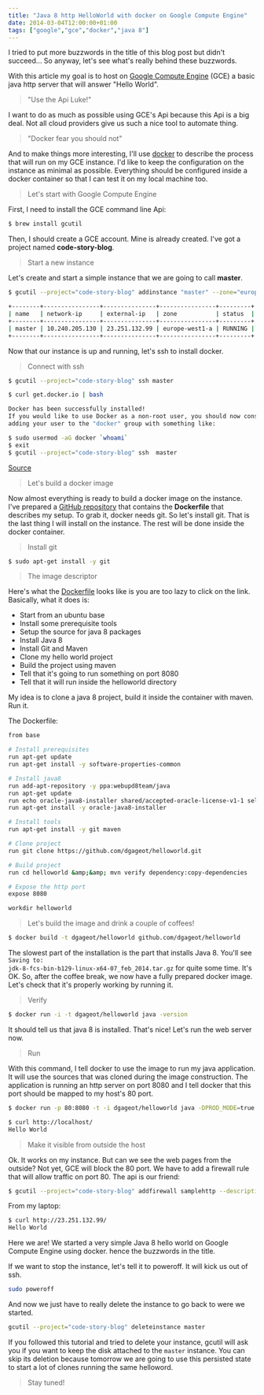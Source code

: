 ```yaml
---
title: "Java 8 http HelloWorld with docker on Google Compute Engine"
date: 2014-03-04T12:00:00+01:00
tags: ["google","gce","docker","java 8"]
---
```


I tried to put more buzzwords in the title of this blog post but didn't succeed... So anyway, let's see what's really behind these buzzwords.

With this article my goal is to host on <a href="https://cloud.google.com/products/compute-engine/">Google Compute Engine</a> (GCE) a basic java http server that will answer "Hello World".

<blockquote>
  "Use the Api Luke!"
</blockquote>

I want to do as much as possible using GCE's Api because this Api is a big deal. Not all cloud providers give us such a nice tool to automate thing.

<blockquote>
  "Docker fear you should not"
</blockquote>

And to make things more interesting, I'll use <a href="https://www.docker.io/">docker</a> to describe the process that will run on my GCE instance. I'd like to keep the configuration on the instance as minimal as possible. Everything should be configured inside a docker container so that I can test it on my local machine too.

<blockquote>
  Let's start with Google Compute Engine
</blockquote>

First, I need to install the GCE command line Api:

```bash
$ brew install gcutil
```

Then, I should create a GCE account. Mine is already created. I've got a project named <strong>code-story-blog</strong>.

<blockquote>
  Start a new instance
</blockquote>

Let's create and start a simple instance that we are going to call <strong>master</strong>.

```bash
$ gcutil --project="code-story-blog" addinstance "master" --zone="europe-west1-a" --machine_type="n1-standard-1" --image="https://www.googleapis.com/compute/v1/projects/debian-cloud/global/images/backports-debian-7-wheezy-v20131127"

+--------+----------------+---------------+----------------+---------+
| name   | network-ip     | external-ip   | zone           | status  |
+--------+----------------+---------------+----------------+---------+
| master | 10.240.205.130 | 23.251.132.99 | europe-west1-a | RUNNING |
+--------+----------------+---------------+----------------+---------+
```

Now that our instance is up and running, let's ssh to install docker.

<blockquote>
  Connect with ssh
</blockquote>

```bash
$ gcutil --project="code-story-blog" ssh master

$ curl get.docker.io | bash

Docker has been successfully installed!
If you would like to use Docker as a non-root user, you should now consider
adding your user to the "docker" group with something like:

$ sudo usermod -aG docker `whoami`
$ exit
$ gcutil --project="code-story-blog" ssh  master
```

<a href="http://docs.docker.io/en/master/installation/google/">Source</a>

<blockquote>
  Let's build a docker image
</blockquote>

Now almost everything is ready to build a docker image on the instance. I've prepared a <a href="https://github.com/dgageot/helloworld">GitHub repository</a> that contains the <strong>Dockerfile</strong> that describes my setup. To grab it, docker needs git. So let's install git. That is the last thing I will install on the instance. The rest will be done inside the docker container.

<blockquote>
  Install git
</blockquote>

```bash
$ sudo apt-get install -y git
```

<blockquote>
  The image descriptor
</blockquote>

Here's what the <a href="https://github.com/dgageot/helloworld/blob/master/Dockerfile">Dockerfile</a> looks like is you are too lazy to click on the link. Basically, what it does is:

 + Start from an ubuntu base
 + Install some prerequisite tools
 + Setup the source for java 8 packages
 + Install Java 8
 + Install Git and Maven
 + Clone my hello world project
 + Build the project using maven
 + Tell that it's going to run something on port 8080
 + Tell that it will run inside the helloworld directory

My idea is to clone a java 8 project, build it inside the container with maven. Run it.

The Dockerfile:

```bash
from base

# Install prerequisites
run apt-get update
run apt-get install -y software-properties-common

# Install java8
run add-apt-repository -y ppa:webupd8team/java
run apt-get update
run echo oracle-java8-installer shared/accepted-oracle-license-v1-1 select true | sudo /usr/bin/debconf-set-selections
run apt-get install -y oracle-java8-installer

# Install tools
run apt-get install -y git maven

# Clone project
run git clone https://github.com/dgageot/helloworld.git

# Build project
run cd helloworld &amp;&amp; mvn verify dependency:copy-dependencies

# Expose the http port
expose 8080

workdir helloworld
```

<blockquote>
  Let's build the image and drink a couple of coffees!
</blockquote>

```bash
$ docker build -t dgageot/helloworld github.com/dgageot/helloworld
```

The slowest part of the installation is the part that installs Java 8. You'll see <code>Saving to: jdk-8-fcs-bin-b129-linux-x64-07_feb_2014.tar.gz</code> for quite some time. It's OK.
So, after the coffee break, we now have a fully prepared docker image. Let's check that it's properly working by running it.

<blockquote>
  Verify
</blockquote>

```bash
$ docker run -i -t dgageot/helloworld java -version
```

It should tell us that java 8 is installed. That's nice! Let's run the web server now.

<blockquote>
  Run
</blockquote>

With this command, I tell docker to use the image to run my java application. It will use the sources that was cloned during the image construction. The application is running an http server on port 8080 and I tell docker that this port should be mapped to my host's 80 port.

```bash
$ docker run -p 80:8080 -t -i dgageot/helloworld java -DPROD_MODE=true -jar target/helloworld-1.0-SNAPSHOT.jar

$ curl http://localhost/
Hello World
```

<blockquote>
  Make it visible from outside the host
</blockquote>

Ok. It works on my instance. But can we see the web pages from the outside? Not yet, GCE will block the 80 port. We have to add a firewall rule that will allow traffic on port 80. The api is our friend:

```bash
$ gcutil --project="code-story-blog" addfirewall samplehttp --description="Incoming http allowed." --allowed="tcp:http"
```

From my laptop:

```bash
$ curl http://23.251.132.99/
Hello World
```

Here we are! We started a very simple Java 8 hello world on Google Compute Engine using docker. hence the buzzwords in the title.

If we want to stop the instance, let's tell it to poweroff. It will kick us out of ssh.

```bash
sudo poweroff
```

And now we just have to really delete the instance to go back to were we started.

```bash
gcutil --project="code-story-blog" deleteinstance master
```

If you followed this tutorial and tried to delete your instance, gcutil will ask you if you want to keep the disk attached to the <code>master</code> instance. You can skip its deletion because tomorrow we are going to use this persisted state to start a lot of clones running the same helloword.

<blockquote>
  Stay tuned!
</blockquote>
